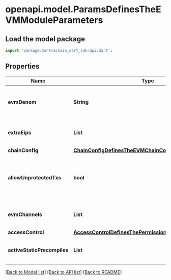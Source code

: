 # openapi.model.ParamsDefinesTheEVMModuleParameters

## Load the model package
```dart
import 'package:mantrachain_dart_sdk/api.dart';
```

## Properties
Name | Type | Description | Notes
------------ | ------------- | ------------- | -------------
**evmDenom** | **String** | evm_denom represents the token denomination used to run the EVM state transitions. | [optional] 
**extraEips** | **List<String>** |  | [optional] [default to const []]
**chainConfig** | [**ChainConfigDefinesTheEVMChainConfigurationParameters**](ChainConfigDefinesTheEVMChainConfigurationParameters.md) |  | [optional] 
**allowUnprotectedTxs** | **bool** | allow_unprotected_txs defines if replay-protected (i.e non EIP155 signed) transactions can be executed on the state machine. | [optional] 
**evmChannels** | **List<String>** |  | [optional] [default to const []]
**accessControl** | [**AccessControlDefinesThePermissionPolicyOfTheEVM**](AccessControlDefinesThePermissionPolicyOfTheEVM.md) |  | [optional] 
**activeStaticPrecompiles** | **List<String>** |  | [optional] [default to const []]

[[Back to Model list]](../README.md#documentation-for-models) [[Back to API list]](../README.md#documentation-for-api-endpoints) [[Back to README]](../README.md)


